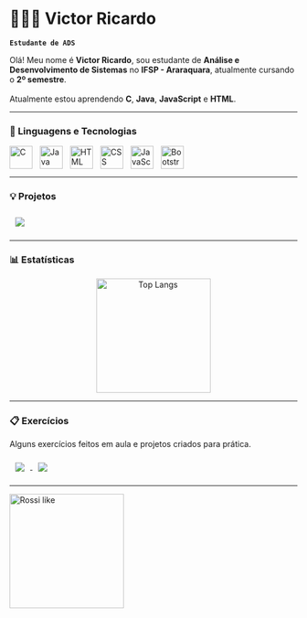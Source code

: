 # 👨🏻‍💻 Victor Ricardo

**`Estudante de ADS`**

Olá! Meu nome é **Victor Ricardo**, sou estudante de **Análise e Desenvolvimento de Sistemas** no **IFSP - Araraquara**, atualmente cursando o **2º semestre**.  
<br>
Atualmente estou aprendendo **C**, **Java**, **JavaScript** e **HTML**.

---

### 🤖 Linguagens e Tecnologias

<img 
    align="left" 
    alt="C"
    title="C" 
    width="40px" 
    style="padding-right: 10px;" 
    src="https://cdn.jsdelivr.net/gh/devicons/devicon@latest/icons/c/c-original.svg" 
/>
<img 
    align="left" 
    alt="Java"
    title="Java" 
    width="40px" 
    style="padding-right: 10px;" 
    src="https://cdn.jsdelivr.net/gh/devicons/devicon@latest/icons/java/java-original.svg" 
/>
<img 
    align="left" 
    alt="HTML"
    title="HTML" 
    width="40px" 
    style="padding-right: 10px;" 
    src="https://cdn.jsdelivr.net/gh/devicons/devicon@latest/icons/html5/html5-original.svg" 
/>
<img 
    align="left" 
    alt="CSS" 
    title="CSS"
    width="40px" 
    style="padding-right: 10px;" 
    src="https://cdn.jsdelivr.net/gh/devicons/devicon@latest/icons/css3/css3-original.svg" 
/>
<img 
    align="left" 
    alt="JavaScript" 
    title="JavaScript"
    width="40px" 
    style="padding-right: 10px;" 
    src="https://cdn.jsdelivr.net/gh/devicons/devicon@latest/icons/javascript/javascript-original.svg" 
/>
<img 
    align="left" 
    alt="Bootstrap"
    title="Bootstrap" 
    width="40px" 
    style="padding-right: 10px;" 
    src="https://cdn.jsdelivr.net/gh/devicons/devicon@latest/icons/bootstrap/bootstrap-original.svg" 
/>

<br clear="left"/>

---

### 💡 Projetos

<a href="https://github.com/VTR-46/Turbo-Tupiniquim">
  <img
      align="center"
      style="padding: 10px;"
      src="https://github-readme-stats.vercel.app/api/pin/?username=VTR-46&repo=Turbo-Tupiniquim&theme=tokyonight"
  />
</a>

---

### 📊 Estatísticas

<p align="center">
  <img 
      alt="Top Langs" 
      height="200" 
      src="https://github-readme-stats.vercel.app/api/top-langs/?username=VTR-46&theme=tokyonight&layout=compact&custom_title=Tecnologias&langs_count=9" 
  />
</p>

---

### 📋 Exercícios

Alguns exercícios feitos em aula e projetos criados para prática.

<a href="https://github.com/VTR-46/Gerenciador-De-Playlists-em-C">
  <img
      align="center"
      style="padding: 10px;"
      src="https://github-readme-stats.vercel.app/api/pin/?username=VTR-46&repo=Gerenciador-De-Playlists-em-C&theme=tokyonight"
  />
</a>

<a href="https://github.com/VTR-46/RegistroDeViagens">
  <img
      align="center"
      style="padding: 10px;"
      src="https://github-readme-stats.vercel.app/api/pin/?username=VTR-46&repo=RegistroDeViagens&theme=tokyonight"
  />
</a>

---
<img
alt="Rossi like"
height="200" 
src="https://tenor.com/view/vr46-gif-9987330331952923826.gif">
